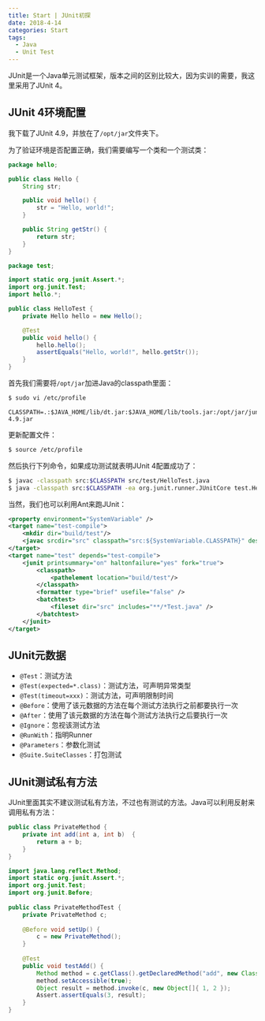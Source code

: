 ```yaml
---
title: Start | JUnit初探
date: 2018-4-14
categories: Start
tags:
  - Java
  - Unit Test
---
```


JUnit是一个Java单元测试框架，版本之间的区别比较大，因为实训的需要，我这里采用了JUnit 4。

<!-- more -->

## JUnit 4环境配置

我下载了JUnit 4.9，并放在了`/opt/jar`文件夹下。

为了验证环境是否配置正确，我们需要编写一个类和一个测试类：

```java
package hello;

public class Hello {
    String str;

    public void hello() {
        str = "Hello, world!";
    }

    public String getStr() {
        return str;
    }
}
```

```java
package test;

import static org.junit.Assert.*;
import org.junit.Test;
import hello.*;

public class HelloTest {
    private Hello hello = new Hello();

    @Test
    public void hello() {
        hello.hello();
        assertEquals("Hello, world!", hello.getStr());
    }
}
```

首先我们需要将`/opt/jar`加进Java的classpath里面：

```sh
$ sudo vi /etc/profile
```

```shell
CLASSPATH=.:$JAVA_HOME/lib/dt.jar:$JAVA_HOME/lib/tools.jar:/opt/jar/junit-4.9.jar
```

更新配置文件：

```sh
$ source /etc/profile
```

然后执行下列命令，如果成功测试就表明JUnit 4配置成功了：

```sh
$ javac -classpath src:$CLASSPATH src/test/HelloTest.java
$ java -classpath src:$CLASSPATH -ea org.junit.runner.JUnitCore test.HelloTest
```

当然，我们也可以利用Ant来跑JUnit：

```xml
<property environment="SystemVariable" />
<target name="test-compile">
    <mkdir dir="build/test"/>
    <javac srcdir="src" classpath="src:${SystemVariable.CLASSPATH}" destdir="build/test" includeantruntime="false"/>
</target>
<target name="test" depends="test-compile">
    <junit printsummary="on" haltonfailure="yes" fork="true">
        <classpath>
            <pathelement location="build/test"/>
        </classpath>
        <formatter type="brief" usefile="false" />
        <batchtest>
            <fileset dir="src" includes="**/*Test.java" />
        </batchtest>
    </junit>
</target>
```

## JUnit元数据

* `@Test`：测试方法
* `@Test(expected=*.class)`：测试方法，可声明异常类型
* `@Test(timeout=xxx)`：测试方法，可声明限制时间
* `@Before`：使用了该元数据的方法在每个测试方法执行之前都要执行一次
* `@After`：使用了该元数据的方法在每个测试方法执行之后要执行一次
* `@Ignore`：忽视该测试方法
* `@RunWith`：指明Runner
* `@Parameters`：参数化测试
* `@Suite.SuiteClasses`：打包测试


## JUnit测试私有方法

JUnit里面其实不建议测试私有方法，不过也有测试的方法。Java可以利用反射来调用私有方法：

```java
public class PrivateMethod {  
    private int add(int a, int b)  {         
        return a + b;  
    }  
} 
```

```java
import java.lang.reflect.Method;  
import static org.junit.Assert.*;
import org.junit.Test;
import org.junit.Before;
   
public class PrivateMethodTest {
    private PrivateMethod c;
    
    @Before void setUp() {
        c = new PrivateMethod();
    }
    
    @Test
    public void testAdd() {   
        Method method = c.getClass().getDeclaredMethod("add", new Class[] { int.class, int.class });  
        method.setAccessible(true);  
        Object result = method.invoke(c, new Object[]{ 1, 2 });  
        Assert.assertEquals(3, result);  
    }
}  
```

